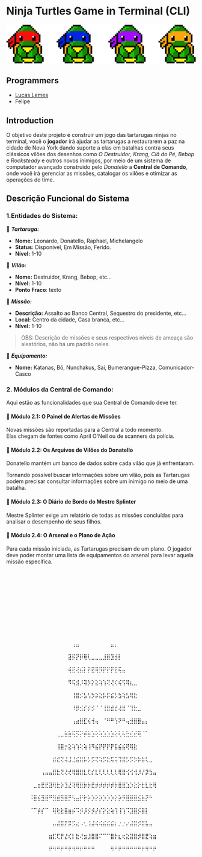 # Ninja Turtles Game in Terminal (CLI)

![ninja-turtle-pixel](images/ninjas.png)

## Programmers
- [Lucas Lemes](https://github.com/L3mSv) 
- Felipe 

## Introduction
O objetivo deste projeto é construir um jogo das tartarugas ninjas no terminal, você o **jogador** irá ajudar as tartarugas a restaurarem a paz na cidade de Nova York dando suporte a elas em batalhas contra seus clássicos vilões dos desenhos como _O Destruidor_, _Krang_, _Clã do Pé_, _Bebop_ e _Rocksteady_ e outros novos inimigos, por meio de um sistema de computador avançado construido pelo _Donatello_ a **Central de Comando**, onde você irá gerenciar as missões, catalogar os vilões e otimizar as operações do time.

## Descrição Funcional do Sistema

### 1.Entidades do Sistema:

:pizza: ***Tartaruga:***<br/>
- **Nome:** Leonardo, Donatello, Raphael, Michelangelo<br/>
- **Status:** Disponível, Em Missão, Ferido.<br/>
- **Nível:** 1-10<br/>

:pizza: ***Vilão:***<br/>
- **Nome:** Destruidor, Krang, Bebop, etc...<br/>
- **Nível:** 1-10<br/>
- **Ponto Fraco**: texto<br/>

:pizza: ***Missão:***<br/> 
- **Descrição:** Assalto ao Banco Central, Sequestro do presidente, etc...<br/>
- **Local:** Centro da cidade, Casa branca, etc...<br/>
- **Nível:** 1-10<br/>
>OBS: Descrição de missões e seus respectivos níveis de ameaça são aleatórios, não há um padrão neles.

:pizza: ***Equipamento:***<br/>
- **Nome:** Katanas, Bō, Nunchakus, Sai, Bumerangue-Pizza, Comunicador-Casco<br/>


### 2. Módulos da Central de Comando:
Aqui estão as funcionalidades que sua Central de Comando deve ter.<br/>

#### :pizza: Módulo 2.1: O Painel de Alertas de Missões

Novas missões são reportadas para a Central a todo momento.<br/>
Elas chegam de fontes como April O'Neil ou de scanners da polícia.<br/>

#### :pizza: Módulo 2.2: Os Arquivos de Vilões do Donatello

Donatello mantém um banco de dados sobre cada vilão que já enfrentaram.<br/>

Tornando possível buscar informações sobre um vilão, pois as Tartarugas
podem precisar consultar informações sobre um inimigo no meio de uma
batalha.

#### :pizza: Módulo 2.3: O Diário de Bordo do Mestre Splinter

Mestre Splinter exige um relatório de todas as missões concluídas para
analisar o desempenho de seus filhos.

#### :pizza: Módulo 2.4: O Arsenal e o Plano de Ação

Para cada missão iniciada, as Tartarugas precisam de um plano. O jogador deve poder montar uma lista de equipamentos do arsenal para levar aquela missão específica.⠀⠀⠀⠀⠀⠀⠀⠀⠀⠀
⠀⠀⠀⠀⠀⠀⠀⠀⠀⠀⠀⠀⠀⠀⠀⠀⠀⠀⠀⠀⠀⠀⠀⠀⠀⠀⠀⠀⠀⠀⠀⠀⠀⠀⠀⠀⠀⠀⠀⠀⠀⠀⠀⠀⠀⠀⠀⠀⠀⠀⠀⠀⠀⠀⠀⠀⠀⠀⠀⠀
⠀⠀⠀⠀⠀⠀⠀⠀⠀⠀⠀⠀⠀⠀⠀⠀⠀⠀⠀⠀⠀⠀⠀⠀⠀⠀⠀⠀⠀⠀⠀⠀⠀⠀⠀⠀⠀⠀⠀⠀⠀⠀⠀⠀⠀⠀⠀⠀⠀⠀
⠀⠀⠀⠀⠀⠀⠀⠀⠀⠀⠀⠀⠀⠀⠀⠀⠀⠀⠀⠀⠀⠀⠀⠀⠀⠀⠀⠀⠀⠀⠀⠀⠀⠀⠀⠀⠀⠀⠀⠀⠀⠀⠀⠀⠀⠀⠀⠀⠀⠀
⠀⠀⠀⠀⠀⠀⠀⠀⠀⠀⠀⠀⠀⠀⠀⠀⠀⠀⠀⠀⠀⠀⠀⠀⠀⠀⠀⠀⠀⠀⠀⠀⠀⠀⠀⠀⠀⠀⠀⠀⠀⠀⠀⠀⠀⠀⠀⠀⠀⠀
⠀⠀⠀⠀⠀⠀⠀⠀⠀⠀⠀⠀⠀⠀⠀⠀⠀⠀⠀⠀⠀⠀⠀⠀⠀⠀⠀⠀⠀⠀⠀⠀⠀⠀⠀⠀⠀⠀⠀⠀⠀⠀⠀⠀⠀⠀⠀⠀⠀⠀
⠀⠀⠀⠀⠀⠀⠀⠀⠀⠀⠀⠀⠀⠀⠀⠀⠀⠀⠀⠀⠀⠀⠀⠀⠀⠀






⠀⠀⠀⠀⠀⠀⠀⠀⠀⠀⠀⠀⠀⠀⠀⠀⠀⠀⠀⠀⠀⠀⠀⠀
⠀⠀⠀⠀⠀⠀⠀⠀⠀⠀⠀⠀⠀⠀⠀⠀⠀⢠⣤⠀⠀⠀⠀⠀⠀⠀⠀⣤⡄⠀⠀⠀⠀⠀⠀⠀⠀⠀⠀⠀⠀⠀⠀⠀⠀⠀⠀⠀⠀⠀
⠀⠀⠀⠀⠀⠀⠀⠀⠀⠀⠀⠀⠀⠀⠀⠀⣽⡯⡝⡿⢿⢇⣀⣀⣀⣸⣿⣹⣺⡇⠀⠀⠀⠀⠀⠀⠀⠀⠀⠀⠀⠀⠀⠀⠀⠀⠀⠀⠀⠀
⠀⠀⠀⠀⠀⠀⠀⠀⠀⠀⠀⠀⠀⠀⠀⠀⢾⣟⢜⣮⡇⡟⣟⢿⡻⡟⡟⡟⣟⢯⣤⠀⠀⠀⠀⠀⠀⠀⠀⠀⠀⠀⠀⠀⠀⠀⠀⠀⠀⠀
⠀⠀⠀⠀⠀⠀⠀⠀⠀⠀⠀⠀⠀⠀⠀⠀⠻⢯⣺⡸⢽⡳⡕⣕⢵⢱⢝⢜⢎⢮⢫⢿⣆⣀⠀⠀⠀⠀⠀⠀⠀⠀⠀⠀⠀⠀⠀⠀⠀⠀
⠀⠀⠀⠀⠀⠀⠀⠀⠀⠀⠀⠀⠀⠀⠀⠀⠀⢸⣿⡪⣣⢣⡳⡵⣕⡧⡯⣮⡣⣳⢵⣣⢿⣗⠀⠀⠀⠀⠀⠀⠀⠀⠀⠀⠀⠀⠀⠀⠀⠀
⠀⠀⠀⠀⠀⠀⠀⠀⠀⠀⠀⠀⠀⠀⠀⠀⠀⠸⡿⣪⡎⡮⡪⠈⠈⢸⣿⣾⣞⢼⣿⠈⢹⣗⣀⠀⠀⠀⠀⠀⠀⠀⠀⠀⠀⠀⠀⠀⠀⠀
⠀⠀⠀⠀⠀⠀⠀⠀⠀⠀⠀⠀⠀⠀⠀⠀⠀⢠⣴⣿⣏⢮⢺⢤⠀⠈⠛⠛⢱⠝⠛⢤⣺⣿⣿⣤⡄⠀⠀⠀⠀⠀⠀⠀⠀⠀⠀⠀⠀⠀
⠀⠀⠀⠀⠀⠀⠀⠀⠀⠀⠀⠀⠀⢀⣀⣷⣷⢯⡫⡝⡾⣷⣱⢕⢵⣱⣱⣱⢕⢇⢧⣓⣎⣞⢿⠈⠁⠀⠀⠀⠀⠀⠀⠀⠀⠀⠀⠀⠀⠀
⠀⠀⠀⠀⠀⠀⠀⠀⠀⠀⠀⠀⠀⢸⣿⡒⣕⢵⢱⢕⢵⢸⠻⣮⡟⡟⡟⡟⣯⣮⣮⢟⢿⣗⠀⠀⠀⠀⠀⠀⠀⠀⠀⠀⠀⠀⠀⠀⠀⠀
⠀⠀⠀⠀⠀⠀⠀⠀⠀⠀⠀⠀⣾⣞⢝⢼⣸⣘⣮⣿⡧⡣⡫⢝⢵⡫⣗⢯⢭⢹⣿⡣⡫⡳⡷⣷⢇⣀⠀⠀⠀⠀⠀⠀⠀⠀⠀⠀⠀⠀
⠀⠀⠀⠀⠀⠀⠀⠀⠀⢠⣤⣤⣿⣗⢝⢜⢞⢿⣿⣿⣇⢏⡎⣇⢇⢇⢇⢇⢇⢿⣿⢪⢪⢺⡸⡜⡽⣳⣤⠀⠀⠀⠀⠀⠀⠀⠀⠀⠀⠀
⠀⠀⠀⠀⠀⠀⠀⣀⣶⣟⣟⣽⢿⣗⡵⣹⣜⢽⢿⣿⡷⡷⣟⡾⡾⡾⡾⡾⡷⣿⣿⣱⡱⣕⡕⣗⣇⣗⢿⠀⠀⠀⠀⠀⠀⠀⠀⠀⠀⠀
⠀⠀⠀⠀⠀⠀⠨⣿⣮⣻⣿⠛⣻⣾⣻⣿⡛⢣⣤⡟⡗⡵⡱⡕⡵⡱⡱⡱⡕⡵⡻⣿⣿⣿⣪⣷⡝⠓⠀⠀⠀⠀⠀⠀⠀⠀⠀⠀⠀⠀
⠀⠀⠀⠀⠀⠀⠈⠉⡾⡎⠉⠀⢿⢗⣗⣿⣶⡮⠩⡺⡸⡪⡺⡜⡎⡕⣕⢵⢹⢸⢱⠩⣹⣿⡪⣿⡇⠀⠀⠀⠀⠀⠀⠀⠀⠀⠀⠀⠀⠀
⠀⠀⠀⠀⠀⠀⠀⠀⠀⠀⠀⠀⣤⣼⣿⡟⡿⡫⣔⠠⢂⢸⣼⢮⢮⣮⣮⣮⡆⡐⡐⡔⣼⣿⡺⣿⣧⣤⠀⠀⠀⠀⠀⠀⠀⠀⠀⠀⠀⠀
⠀⠀⠀⠀⠀⠀⠀⠀⠀⠀⠀⣶⣏⢏⡟⣜⢎⡇⣗⢜⣲⣸⣿⣿⠍⠉⠉⣿⡗⣆⢖⣕⣽⣿⡺⣿⣟⢵⣶⠀⠀⠀⠀⠀⠀⠀⠀⠀⠀⠀
⠀⠀⠀⠀⠀⠀⠀⠀⠀⠀⠀⠟⠻⠛⠟⠛⠟⠻⠛⠟⠛⠛⠛⠀⠀⠀⠀⠻⠛⠟⠛⠛⠛⠛⠛⠟⠻⠛⠟⠀⠀⠀⠀⠀⠀⠀⠀⠀⠀⠀
⠀⠀⠀⠀⠀⠀⠀⠀⠀⠀⠀⠀⠀⠀⠀⠀⠀⠀⠀⠀⠀⠀⠀⠀⠀⠀⠀⠀⠀⠀⠀⠀⠀⠀⠀⠀⠀⠀⠀⠀⠀⠀⠀⠀⠀⠀⠀⠀⠀⠀
⠀⠀⠀⠀⠀⠀⠀⠀⠀⠀⠀⠀⠀⠀⠀⠀⠀⠀⠀⠀⠀⠀⠀⠀⠀⠀⠀⠀⠀⠀⠀⠀⠀⠀⠀⠀⠀⠀⠀⠀⠀⠀⠀⠀⠀⠀⠀⠀⠀⠀
⠀⠀⠀⠀⠀⠀⠀⠀⠀⠀⠀⠀⠀⠀⠀⠀⠀⠀⠀⠀⠀⠀⠀⠀⠀⠀⠀⠀⠀⠀⠀⠀⠀⠀⠀⠀⠀⠀⠀⠀⠀⠀⠀⠀⠀⠀⠀⠀⠀⠀⠀⠀⠀⠀⠀⠀⠀⠀⠀⠀
⠀⠀⠀⠀⠀⠀⠀⠀⠀⠀⠀⠀⠀⠀⠀⠀⠀⠀⠀⠀⠀⠀⠀⠀⠀⠀⠀⠀⠀⠀⠀⠀⠀⠀⠀⠀⠀⠀⠀⠀⠀⠀⠀⠀⠀⠀⠀⠀⠀⠀⠀⠀⠀⠀⠀⠀⠀⠀⠀⠀
⠀⠀⠀⠀⠀⠀⠀⠀⠀⠀⠀⠀⠀⠀⠀⠀⠀⠀⠀⠀⠀⠀⠀⠀⠀⠀⠀⠀⠀⠀⠀⠀⠀⠀⠀⠀⠀⠀⠀⠀⠀⠀⠀⠀⠀⠀⠀⠀⠀⠀⠀⠀⠀⠀⠀⠀⠀⠀⠀⠀
⠀⠀⠀⠀⠀⠀⠀⠀⠀⠀⠀⠀⠀⠀⠀⠀⠀⠀⠀⠀⠀⠀⠀⠀⠀⠀⠀⠀⠀⠀⠀⠀⠀⠀⠀⠀⠀⠀⠀⠀⠀⠀⠀⠀⠀⠀⠀⠀⠀⠀⠀⠀⠀⠀⠀⠀⠀⠀⠀⠀
⠀⠀⠀⠀⠀⠀⠀⠀⠀⠀⠀⠀⠀⠀⠀⠀⠀⠀⠀⠀⠀⠀⠀⠀⠀⠀⠀⠀⠀⠀⠀⠀⠀⠀⠀⠀⠀⠀⠀⠀⠀⠀⠀⠀⠀⠀⠀⠀⠀⠀⠀⠀⠀⠀⠀⠀⠀⠀⠀⠀
